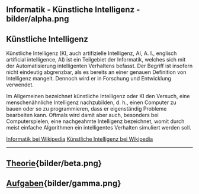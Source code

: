 
Informatik - Künstliche Intelligenz - bilder/alpha.png
---
## Künstliche Intelligenz

Künstliche Intelligenz (KI, auch artifizielle Intelligenz, AI, A. I., englisch artificial intelligence, AI) ist ein Teilgebiet der Informatik, welches sich mit der Automatisierung intelligenten Verhaltens befasst. Der Begriff ist insofern nicht eindeutig abgrenzbar, als es bereits an einer genauen Definition von Intelligenz mangelt. Dennoch wird er in Forschung und Entwicklung verwendet.

Im Allgemeinen bezeichnet künstliche Intelligenz oder KI den Versuch, eine menschenähnliche Intelligenz nachzubilden, d. h., einen Computer zu bauen oder so zu programmieren, dass er eigenständig Probleme bearbeiten kann. Oftmals wird damit aber auch, besonders bei Computerspielen, eine nachgeahmte Intelligenz bezeichnet, womit durch meist einfache Algorithmen ein intelligentes Verhalten simuliert werden soll.

[Informatik bei Wikipedia](https://de.wikipedia.org/wiki/Informatik)
[Künstliche Intelligenz bei Wikipedia](https://de.wikipedia.org/wiki/Künstliche_Intelligenz)

---
## [Theorie](theorie.md){bilder/beta.png}
## [Aufgaben](aufgaben.md){bilder/gamma.png}
